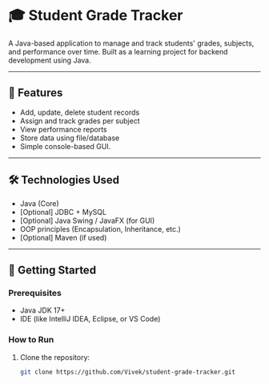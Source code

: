 # 🎓 Student Grade Tracker

A Java-based application to manage and track students' grades, subjects, and performance over time. Built as a learning project for backend development using Java.

---

## 📌 Features

- Add, update, delete student records
- Assign and track grades per subject
- View performance reports
- Store data using file/database
- Simple console-based GUI.

---

## 🛠️ Technologies Used

- Java (Core)
- [Optional] JDBC + MySQL
- [Optional] Java Swing / JavaFX (for GUI)
- OOP principles (Encapsulation, Inheritance, etc.)
- [Optional] Maven (if used)

---

## 🚀 Getting Started

### Prerequisites
- Java JDK 17+
- IDE (like IntelliJ IDEA, Eclipse, or VS Code)


### How to Run

1. Clone the repository:
   ```bash
   git clone https://github.com/Vivek/student-grade-tracker.git
